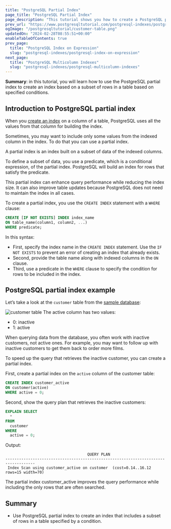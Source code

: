 ```yaml
---
title: "PostgreSQL Partial Index"
page_title: "PostgreSQL Partial Index"
page_description: "This tutorial shows you how to create a PostgreSQL partial index that includes a subset of rows in a table specified by a condition."
prev_url: "https://www.postgresqltutorial.com/postgresql-indexes/postgresql-partial-index/"
ogImage: "/postgresqltutorial/customer-table.png"
updatedOn: "2024-02-28T08:55:51+00:00"
enableTableOfContents: true
prev_page: 
  title: "PostgreSQL Index on Expression"
  slug: "postgresql-indexes/postgresql-index-on-expression"
next_page: 
  title: "PostgreSQL Multicolumn Indexes"
  slug: "postgresql-indexes/postgresql-multicolumn-indexes"
---
```





**Summary**: in this tutorial, you will learn how to use the PostgreSQL partial index to create an index based on a subset of rows in a table based on specified conditions.


## Introduction to PostgreSQL partial index

When you [create an index](postgresql-create-index) on a column of a table, PostgreSQL uses all the values from that column for building the index.

Sometimes, you may want to include only some values from the indexed column in the index. To do that you can use a partial index.

A partial index is an index built on a subset of data of the indexed columns.

To define a subset of data, you use a predicate, which is a conditional expression, of the partial index. PostgreSQL will build an index for rows that satisfy the predicate.

This partial index can enhance query performance while reducing the index size. It can also improve table updates because PostgreSQL does not need to maintain the index in all cases.

To create a partial index, you use the `CREATE INDEX` statement with a `WHERE` clause:


```sql
CREATE [IF NOT EXISTS] INDEX index_name
ON table_name(column1, column2, ...)
WHERE predicate;
```
In this syntax:

* First, specify the index name in the `CREATE INDEX` statement. Use the `IF NOT EXISTS` to prevent an error of creating an index that already exists.
* Second, provide the table name along with indexed columns in the `ON` clause.
* Third, use a predicate in the `WHERE` clause to specify the condition for rows to be included in the index.


## PostgreSQL partial index example

Let’s take a look at the `customer` table from the [sample database](../postgresql-getting-started/postgresql-sample-database):


![customer table](/postgresqltutorial/customer-table.png)
The active column has two values:

* 0: inactive
* 1: active

When querying data from the database, you often work with inactive customers, not active ones. For example, you may want to follow up with inactive customers to get them back to order more films.

To speed up the query that retrieves the inactive customer, you can create a partial index.

First, create a partial index on the `active` column of the customer table:


```sql
CREATE INDEX customer_active
ON customer(active)
WHERE active = 0;
```
Second, show the query plan that retrieves the inactive customers:


```sql
EXPLAIN SELECT 
  * 
FROM 
  customer 
WHERE 
  active = 0;
```
Output:


```
                                    QUERY PLAN
-----------------------------------------------------------------------------------
 Index Scan using customer_active on customer  (cost=0.14..16.12 rows=15 width=70)

```
The partial index customer\_active improves the query performance while including the only rows that are often searched.


## Summary

* Use PostgreSQL partial index to create an index that includes a subset of rows in a table specified by a condition.

